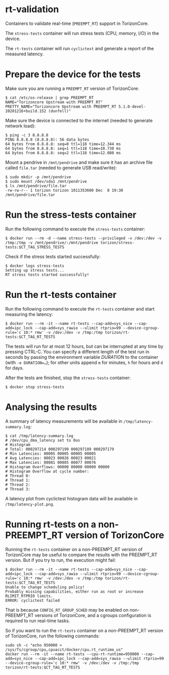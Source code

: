 # rt-validation

Containers to validate real-time (`PREEMPT_RT`) support in TorizonCore.

The `stress-tests` container will run stress tests (CPU, memory, I/O) in the device.

The `rt-tests` container will run `cyclictest` and generate a report of the measured latency.


# Prepare the device for the tests

Make sure you are running a `PREEMPT_RT` version of TorizonCore:
```
$ cat /etc/os-release | grep PREEMPT_RT
NAME="Torizoncore Upstream with PREEMPT_RT"
PRETTY_NAME="Torizoncore Upstream with PREEMPT_RT 5.1.0-devel-20201216+build.152 (dunfell)"
```

Make sure the device is connected to the internet (needed to generate network load):

```
$ ping -c 3 8.8.8.8
PING 8.8.8.8 (8.8.8.8): 56 data bytes
64 bytes from 8.8.8.8: seq=0 ttl=118 time=12.344 ms
64 bytes from 8.8.8.8: seq=1 ttl=118 time=10.730 ms
64 bytes from 8.8.8.8: seq=2 ttl=118 time=12.080 ms
```

Mount a pendrive in `/mnt/pendrive` and make sure it has an archive file called `file.tar` (needed to generate USB read/write):

```
$ sudo mkdir -p /mnt/pendrive
$ sudo mount /dev/sda1 /mnt/pendrive
$ ls /mnt/pendrive/file.tar
-rw-rw-r-- 1 torizon torizon 1011353600 Dec  8 19:30 /mnt/pendrive/file.tar
```


# Run the stress-tests container

Run the following command to execute the `stress-tests` container:

```
$ docker run --rm -d --name stress-tests --privileged -v /dev:/dev -v /tmp:/tmp -v /mnt/pendrive/:/mnt/pendrive torizon/stress-tests:$CT_TAG_STRESS_TESTS
```

Check if the stress tests started successfully:

```
$ docker logs stress-tests
Setting up stress tests...
RT stress tests started successfully!
```


# Run the rt-tests container

Run the following command to execute the `rt-tests` container and start measuring the latency:

```
$ docker run --rm -it --name rt-tests --cap-add=sys_nice --cap-add=ipc_lock --cap-add=sys_rawio --ulimit rtprio=99 --device-cgroup-rule='c 10:* rmw' -v /dev:/dev -v /tmp:/tmp torizon/rt-tests:$CT_TAG_RT_TESTS
```

The tests will run for at most 12 hours, but can be interrupted at any time by
pressing CTRL-C. You can specify a different length of the test run in seconds
by passing the environment variable *DURATION* to the container (with
`-e DURATION=…`); for other units append `m` for minutes, `h` for hours and `d`
for days.

After the tests are finished, stop the `stress-tests` container:

```
$ docker stop stress-tests
```


# Analysing the results

A summary of latency measurements will be available in `/tmp/latency-summary.log`:

```
$ cat /tmp/latency-summary.log
# /dev/cpu_dma_latency set to 0us
# Histogram
# Total: 000297214 000297199 000297189 000297179
# Min Latencies: 00005 00005 00005 00005
# Avg Latencies: 00023 00026 00023 00021
# Max Latencies: 00081 00085 00077 00076
# Histogram Overflows: 00000 00000 00000 00000
# Histogram Overflow at cycle number:
# Thread 0:
# Thread 1:
# Thread 2:
# Thread 3:
```

A latency plot from cyclictest histogram data will be available in `/tmp/latency-plot.png`.


# Running rt-tests on a non-PREEMPT_RT version of TorizonCore

Running the `rt-tests` container on a non-PREEMPT_RT version of TorizonCore may be useful to compare the results with the PREEMPT_RT version. But if you try to run, the execution might fail:

```
$ docker run --rm -it --name rt-tests --cap-add=sys_nice --cap-add=ipc_lock --cap-add=sys_rawio --ulimit rtprio=99 --device-cgroup-rule='c 10:* rmw' -v /dev:/dev -v /tmp:/tmp torizon/rt-tests:$CT_TAG_RT_TESTS
Unable to change scheduling policy!
Probably missing capabilities, either run as root or increase RLIMIT_RTPRIO limits.
ERROR: cyclictest failed
```

That is because `CONFIG_RT_GROUP_SCHED` may be enabled on non-PREEMPT_RT versions of TorizonCore, and a cgroups configuration is required to run real-time tasks.

So if you want to run the `rt-tests` container on a non-PREEMPT_RT version of TorizonCore, run the following commands:

```
sudo sh -c "echo 950000 > /sys/fs/cgroup/cpu,cpuacct/docker/cpu.rt_runtime_us"
docker run --rm -it --name rt-tests --cpu-rt-runtime=950000 --cap-add=sys_nice --cap-add=ipc_lock --cap-add=sys_rawio --ulimit rtprio=99 --device-cgroup-rule='c 10:* rmw' -v /dev:/dev -v /tmp:/tmp torizon/rt-tests:$CT_TAG_RT_TESTS
```
